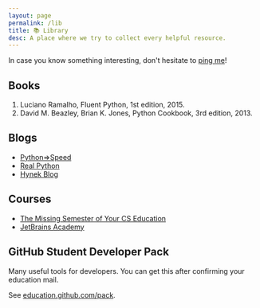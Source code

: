 ```yaml
---
layout: page
permalink: /lib
title: 📚 Library
desc: A place where we try to collect every helpful resource.
---
```


In case you know something interesting, don't hesitate to [ping me](https://tiulp.in/)!

## Books

1. Luciano Ramalho, Fluent Python, 1st edition, 2015.
2. David M. Beazley, Brian K. Jones, Python Cookbook, 3rd edition, 2013.

## Blogs

- [Python⇒Speed](https://pythonspeed.com)
- [Real Python](https://realpython.com)
- [Hynek Blog](https://hynek.me/articles/)

## Courses

- [The Missing Semester of Your CS Education](https://missing.csail.mit.edu)
- [JetBrains Academy](https://www.jetbrains.com/academy/) 

## GitHub Student Developer Pack

Many useful tools for developers. You can get this after confirming your education mail.

See [education.github.com/pack](https://education.github.com/pack).



